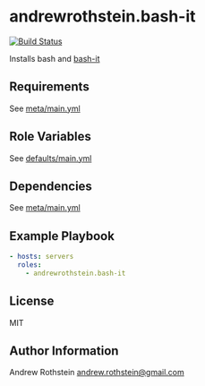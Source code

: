 andrewrothstein.bash-it
=========
[![Build Status](https://travis-ci.org/andrewrothstein/ansible-bash-it.svg?branch=master)](https://travis-ci.org/andrewrothstein/ansible-bash-it)

Installs bash and [bash-it](https://github.com/Bash-it/bash-it)

Requirements
------------

See [meta/main.yml](meta/main.yml)

Role Variables
--------------

See [defaults/main.yml](defaults/main.yml)

Dependencies
------------

See [meta/main.yml](meta/main.yml)

Example Playbook
----------------

```yml
- hosts: servers
  roles:
    - andrewrothstein.bash-it
```

License
-------

MIT

Author Information
------------------

Andrew Rothstein <andrew.rothstein@gmail.com>
